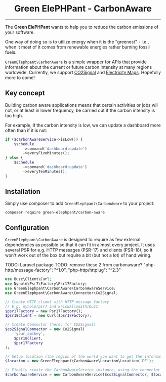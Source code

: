 <!-- p align="center">
	<img src="https://media.carstenwindler.de/green-elephpant/green-elephpant-logo.svg" alt="Green ElePHPant" width="400">
</p--->

<h1 align="center">Green ElePHPant - CarbonAware</h1>


------

The **Green ElePHPant** wants to help you to reduce the carbon emissions of your software.

One way of doing so is to utilize energy when it is the "greenest" - i.e., when it most of it comes from renewable 
energies rather burning fossil fuels.

`GreenElephpant\CarbonAware` is a simple wrapper for APIs that provide information about the current or future carbon 
intensity at many regions worldwide. Currently, we support [CO2Signal](https://www.co2signal.com/) and 
[Electricity Maps](https://www.electricitymaps.com/). Hopefully more to come!

## Key concept

Building carbon aware applications means that certain activities or jobs will not, or at least in lower frequency, be 
carried out if the carbon intensity is too high.

For example, if the carbon intensity is low, we can update a dashboard more often than if it is not:

```php
if ($carbonAwareService->isLow()) {
    $schedule
        ->command('dashboard:update')
        ->everyFiveMinutes();
} else {
    $schedule
        ->command('dashboard:update')
        ->everyTenMinutes();
}
```

## Installation

Simply use composer to add `GreenElephpant\CarbonAware` to your project:

`composer require green-elephpant/carbon-aware`

## Configuration

`GreenElephpant\CarbonAware` is designed to require as few external dependencies as possible so that it can fit in 
almost every project. It uses several PSR for e.g. HTTP messages (PSR-17) and clients (PSR-18), so it won't work out 
of the box but require a bit (but not a lot) of hand wiring.

TODO: Laravel package
TODO: remove these 2 from carbonaware?
"php-http/message-factory": "^1.0",
"php-http/httplug": "^2.3"

```php
use Buzz\Client\Curl;
use Nyholm\Psr7\Factory\Psr17Factory;
use GreenElephpant\CarbonAware\CarbonAwareService;
use GreenElephpant\CarbonAware\Connector\Co2Signal;

// Create HTTP client with HTTP message factory
// E.g. nyholm/psr7 and kriswallsmith/buzz
$psr17Factory = new Psr17Factory();
$psr18Client = new Curl($psr17Factory);

// Create Connector (here: for CO2Signal)
$co2SignalConnector = new Co2Signal(
    'your_apikey',
    $psr18Client,
    $psr17Factory
);

// Setup location (the region of the world you want to get the information for)
$location = new GreenElephpant\CarbonAware\Location\Location('DE');

// Finally create the CarbonAwareService instance, using the connector and the location
$carbonAwareService = new CarbonAwareService($co2SignalConnector, $location);
```


